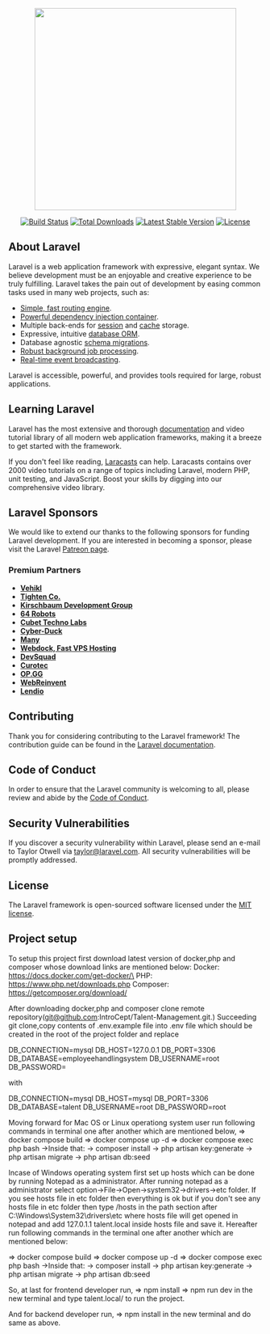 <p align="center"><a href="https://laravel.com" target="_blank"><img src="https://raw.githubusercontent.com/laravel/art/master/logo-lockup/5%20SVG/2%20CMYK/1%20Full%20Color/laravel-logolockup-cmyk-red.svg" width="400"></a></p>

<p align="center">
<a href="https://travis-ci.org/laravel/framework"><img src="https://travis-ci.org/laravel/framework.svg" alt="Build Status"></a>
<a href="https://packagist.org/packages/laravel/framework"><img src="https://img.shields.io/packagist/dt/laravel/framework" alt="Total Downloads"></a>
<a href="https://packagist.org/packages/laravel/framework"><img src="https://img.shields.io/packagist/v/laravel/framework" alt="Latest Stable Version"></a>
<a href="https://packagist.org/packages/laravel/framework"><img src="https://img.shields.io/packagist/l/laravel/framework" alt="License"></a>
</p>

## About Laravel

Laravel is a web application framework with expressive, elegant syntax. We believe development must be an enjoyable and creative experience to be truly fulfilling. Laravel takes the pain out of development by easing common tasks used in many web projects, such as:

- [Simple, fast routing engine](https://laravel.com/docs/routing).
- [Powerful dependency injection container](https://laravel.com/docs/container).
- Multiple back-ends for [session](https://laravel.com/docs/session) and [cache](https://laravel.com/docs/cache) storage.
- Expressive, intuitive [database ORM](https://laravel.com/docs/eloquent).
- Database agnostic [schema migrations](https://laravel.com/docs/migrations).
- [Robust background job processing](https://laravel.com/docs/queues).
- [Real-time event broadcasting](https://laravel.com/docs/broadcasting).

Laravel is accessible, powerful, and provides tools required for large, robust applications.

## Learning Laravel

Laravel has the most extensive and thorough [documentation](https://laravel.com/docs) and video tutorial library of all modern web application frameworks, making it a breeze to get started with the framework.

If you don't feel like reading, [Laracasts](https://laracasts.com) can help. Laracasts contains over 2000 video tutorials on a range of topics including Laravel, modern PHP, unit testing, and JavaScript. Boost your skills by digging into our comprehensive video library.

## Laravel Sponsors

We would like to extend our thanks to the following sponsors for funding Laravel development. If you are interested in becoming a sponsor, please visit the Laravel [Patreon page](https://patreon.com/taylorotwell).

### Premium Partners

- **[Vehikl](https://vehikl.com/)**
- **[Tighten Co.](https://tighten.co)**
- **[Kirschbaum Development Group](https://kirschbaumdevelopment.com)**
- **[64 Robots](https://64robots.com)**
- **[Cubet Techno Labs](https://cubettech.com)**
- **[Cyber-Duck](https://cyber-duck.co.uk)**
- **[Many](https://www.many.co.uk)**
- **[Webdock, Fast VPS Hosting](https://www.webdock.io/en)**
- **[DevSquad](https://devsquad.com)**
- **[Curotec](https://www.curotec.com/services/technologies/laravel/)**
- **[OP.GG](https://op.gg)**
- **[WebReinvent](https://webreinvent.com/?utm_source=laravel&utm_medium=github&utm_campaign=patreon-sponsors)**
- **[Lendio](https://lendio.com)**

## Contributing

Thank you for considering contributing to the Laravel framework! The contribution guide can be found in the [Laravel documentation](https://laravel.com/docs/contributions).

## Code of Conduct

In order to ensure that the Laravel community is welcoming to all, please review and abide by the [Code of Conduct](https://laravel.com/docs/contributions#code-of-conduct).

## Security Vulnerabilities

If you discover a security vulnerability within Laravel, please send an e-mail to Taylor Otwell via [taylor@laravel.com](mailto:taylor@laravel.com). All security vulnerabilities will be promptly addressed.

## License

The Laravel framework is open-sourced software licensed under the [MIT license](https://opensource.org/licenses/MIT).

## Project setup

To setup this project first download latest version of docker,php and composer whose download links are mentioned below:
Docker: https://docs.docker.com/get-docker/\
PHP: https://www.php.net/downloads.php
Composer: https://getcomposer.org/download/

After downloading docker,php and composer clone remote repository(git@github.com:IntroCept/Talent-Management.git.) Succeeding git clone,copy contents of .env.example file into .env file which should be created in the root of the project folder and replace  

DB_CONNECTION=mysql
DB_HOST=127.0.0.1
DB_PORT=3306
DB_DATABASE=employeehandlingsystem
DB_USERNAME=root
DB_PASSWORD=

with 

DB_CONNECTION=mysql
DB_HOST=mysql
DB_PORT=3306
DB_DATABASE=talent
DB_USERNAME=root
DB_PASSWORD=root

Moving forward for Mac OS or Linux operationg system user run following commands in terminal one after another which are mentioned below,
=> docker compose build
=> docker compose up -d
=> docker compose exec php bash
   ->Inside that:
      -> composer install
      -> php artisan key:generate
      -> php artisan migrate
      -> php artisan db:seed

Incase of Windows operating system first set up hosts which can be done by running Notepad as a administrator. After running notepad as a administrator select option->File->Open->system32->drivers->etc folder. If you see hosts file in etc folder then everything is ok but if you don't see any hosts file in etc folder then type /hosts in the path section after C:\Windows\System32\drivers\etc where hosts file will get opened in notepad and add 127.0.1.1 talent.local inside hosts file and save it.
Hereafter run following commands in the terminal one after another which are mentioned below:

=> docker compose build
=> docker compose up -d
=> docker compose exec php bash
   ->Inside that:
      -> composer install
      -> php artisan key:generate
      -> php artisan migrate
      -> php artisan db:seed

So, at last for frontend developer run,
=> npm install
=> npm run dev
in the new terminal and type talent.local/ to run the project.

And for backend developer run,
 => npm install 
in the new terminal and do same as above.


